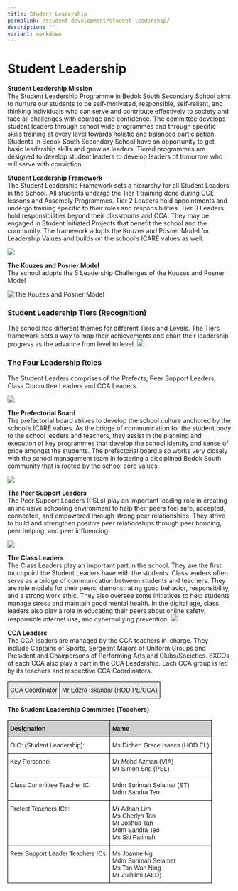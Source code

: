 ```yaml
---
title: Student Leadership
permalink: /student-development/student-leadership/
description: ""
variant: markdown
---
```

Student Leadership
==================

<b>Student Leadership Mission</b> <br>
The Student Leadership Programme in Bedok South Secondary School aims to nurture our students to be self-motivated, responsible, self-reliant, and thinking individuals who can serve and contribute effectively to society and face all challenges with courage and confidence. The committee develops student leaders through school wide programmes and through specific skills training at every level towards holistic and balanced participation. Students in Bedok South Secondary School have an opportunity to get basic leadership skills and grow as leaders. Tiered programmes are designed to develop student leaders to develop leaders of tomorrow who will serve with conviction.


<b>Student Leadership Framework</b> <br> 
The Student Leadership Framework sets a hierarchy for all Student Leaders in the School. All students undergo the Tier 1 training done during CCE lessons and Assembly Programmes. Tier 2 Leaders hold appointments and undergo training specific to their roles and responsibilities. Tier 3 Leaders hold responsibilities beyond their classrooms and CCA. They may be engaged in Student Initiated Projects that benefit the school and the community. The framework adopts the Kouzes and Posner Model for Leadership Values and builds on the school’s ICARE values as well.

![](/images/Bedok%20South%20Secondary%20School%20Student%20Framework.jpg)

<b>The Kouzes and Posner Model</b> <br>  The school adopts the 5 Leadership Challenges of the Kouzes and Posner Model

![The Kouzes and Posner Model](/images/Bedok%20South%20Secondary%20School%20Student%20Leadership%20K%20and%20P.jpg)


### Student Leadership Tiers (Recognition)

The school has different themes for different Tiers and Levels. The Tiers framework sets a way to map their achievements and chart their leadership progress as the advance from level to level.
![](/images/Student%20Development/Student%20Leadership/stdtleadership3.JPG)

### The Four Leadership Roles

The Student Leaders comprises of the Prefects, Peer Support Leaders, Class Committee Leaders and CCA Leaders.

![](/images/Student%20Development/Student%20Leadership/stdtleadership2.jpg)


<b>The Prefectorial Board</b> <br> 
The prefectorial board strives to develop the school culture anchored by the school’s ICARE values. As the bridge of communication for the student body to the school leaders and teachers, they assist in the planning and execution of key programmes that develop the school identity and sense of pride amongst the students. The prefectorial board also works very closely with the school management team in fostering a disciplined Bedok South community that is rooted by the school core values.

![](/images/Student%20Development/prefect_exco.JPG)

<b>The Peer Support Leaders</b> <br>
The Peer Support Leaders (PSLs) play an important leading role in creating an inclusive schooling environment to help their peers feel safe, accepted, connected, and empowered through strong peer relationships. They strive to build and strengthen positive peer relationships through peer bonding, peer helping, and peer influencing.

![](/images/Student%20Development/peer_support_leaders_exco.JPG)





<b>The Class Leaders</b> <br> 
The Class Leaders play an important part in the school. They are the first touchpoint the Student Leaders have with the students. Class leaders often serve as a bridge of communication between students and teachers. They are role models for their peers, demonstrating good behavior, responsibility, and a strong work ethic. They also oversee some initiatives to help students manage stress and maintain good mental health. In the digital age, class leaders also play a role in educating their peers about online safety, responsible internet use, and cyberbullying prevention. 
![](/images/Student%20Development/class_leaders.JPG)



<b>CCA Leaders</b> <br> 
The CCA leaders are managed by the CCA teachers in-charge. They include Captains of Sports, Sergeant Majors of Uniform Groups and President and Chairpersons of Performing Arts and Clubs/Societies. EXCOs of each CCA also play a part in the CCA Leadership. Each CCA group is led by its teachers and respective CCA Coordinators.

<style type="text/css">
.tg  {border-collapse:collapse;border-spacing:0;}
.tg td{border-color:black;border-style:solid;border-width:1px;font-family:Arial, sans-serif;font-size:14px;
  overflow:hidden;padding:10px 5px;word-break:normal;}
.tg th{border-color:black;border-style:solid;border-width:1px;font-family:Arial, sans-serif;font-size:14px;
  font-weight:normal;overflow:hidden;padding:10px 5px;word-break:normal;}
.tg .tg-y7qa{background-color:#EAEAEA;color:#222;text-align:left;vertical-align:top}
</style>
<table class="tg">
<thead>
  <tr>
    <td class="tg-y7qa">CCA Coordinator</td>
    <td class="tg-y7qa">Mr Edzra Iskandar (HOD PE/CCA)</td>
  </tr>
</thead>
</table>



<b>The Student Leadership Committee (Teachers)</b>

<style type="text/css">
.tg  {border-collapse:collapse;border-spacing:0;}
.tg td{border-color:black;border-style:solid;border-width:1px;font-family:Arial, sans-serif;font-size:14px;
  overflow:hidden;padding:10px 5px;word-break:normal;}
.tg th{border-color:black;border-style:solid;border-width:1px;font-family:Arial, sans-serif;font-size:14px;
  font-weight:normal;overflow:hidden;padding:10px 5px;word-break:normal;}
.tg .tg-0043{background-color:#D0CECE;font-weight:bold;text-align:left;vertical-align:top}
.tg .tg-ktyi{background-color:#FFF;text-align:left;vertical-align:top}
</style>
<table class="tg">
<thead>
  <tr>
    <th class="tg-0043">Designation</th>
    <th class="tg-0043">Name</th>
  </tr>
</thead>
<tbody>
  <tr>
    <td class="tg-ktyi">OIC: (Student Leadership):</td>
    <td class="tg-ktyi">Ms Dichen Grace Isaacs (HOD EL)</td>
  </tr>
  <tr>
    <td class="tg-ktyi">Key Personnel</td>
    <td class="tg-ktyi">Mr Mohd Azman (VIA)<br>Mr Simon Sng (PSL)</td>
  </tr>
  <tr>
    <td class="tg-ktyi">Class Committee Teacher IC:</td>
    <td class="tg-ktyi">Mdm Surimah Selamat (ST)<br>Mdm Sandra Teo</td>
  </tr>
  <tr>
    <td class="tg-ktyi">Prefect Teachers ICs:</td>
    <td class="tg-ktyi">Mr Adrian Lim<br>Ms Cherlyn Tan<br>Mr Joshua Tan<br>Mdm Sandra Teo<br>Ms Siti Fatimah</td>
  </tr>
  <tr>
    <td class="tg-ktyi">Peer Support Leader Teachers ICs:</td>
    <td class="tg-ktyi">Ms Joanne Ng<br><span style="color:#222">Mdm Surimah Selamat</span><br><span style="color:#222">Ms Tan Wan Ning</span><br><span style="color:#222">Mr Zulhilmi (AED) </span></td>
  </tr>
</tbody>
</table>
